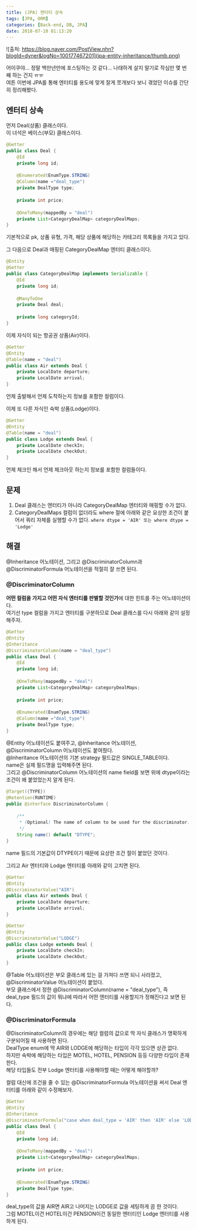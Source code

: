 ```yaml
---
title: (JPA) 엔터티 상속
tags: [JPA, ORM]
categories: [Back-end, DB, JPA]
date: 2018-07-10 01:13:20
---
```

![출처: https://blog.naver.com/PostView.nhn?blogId=dyner&logNo=100177467201](jpa-entity-inheritance/thumb.png)

어이쿠야... 정말 백만년만에 포스팅하는 것 같다...
나태하게 살지 말기로 작심만 몇 번째 하는 건지 ㅠㅠ  
여튼 이번에 JPA를 통해 엔터티를 용도에 맞게 잘게 쪼개보다 보니 겪었던 이슈를 간단히 정리해봤다.  

## 엔터티 상속
먼저 Deal(상품) 클래스이다.  
이 녀석은 베이스(부모) 클래스이다.  
```java
@Getter
public class Deal {
    @Id
    private long id;
    
    @Enumerated(EnumType.STRING)
    @Column(name ="deal_type")
    private DealType type;
    
    private int price;
    
    @OneToMany(mappedBy = "deal")
    private List<CategoryDealMap> categoryDealMaps;
}
```
기본적으로 pk, 상품 유형, 가격, 해당 상품에 해당하는 카테고리 목록들을 가지고 있다.

그 다음으로 Deal과 매핑된 CategoryDealMap 엔터티 클래스이다.
```java
@Entity
@Getter
public class CategoryDealMap implements Serializable {
    @Id
    private long id;

    @ManyToOne
    private Deal deal;

    private long categoryId;
}
```

이제 자식이 되는 항공권 상품(Air)이다.  
```java
@Getter
@Entity
@Table(name = "deal")
public class Air extends Deal {
    private LocalDate departure;
    private LocalDate arrival;
}
```
언제 출발해서 언제 도착하는지 정보를 포함한 컬럼이다.

이제 또 다른 자식인 숙박 상품(Lodge)이다.  
```java
@Getter
@Entity
@Table(name = "deal")
public class Lodge extends Deal {
    private LocalDate checkIn;
    private LocalDate checkOut;
}
```
언제 체크인 해서 언제 체크아웃 하는지 정보를 포함한 컬럼들이다.

## 문제  
1. Deal 클래스는 엔터티가 아니라 CategoryDealMap 엔터티와 매핑할 수가 없다.  
2. CategoryDealMaps 컬럼이 없더라도 where 절에 아래와 같은 요상한 조건이 붙어서 쿼리 자체를 실행할 수가 없다.
`where dtype = 'AIR' 또는 where dtype = 'Lodge'`  

## 해결
@Inheritance 어노테이션, 그리고 @DiscriminatorColumn과 @DiscriminatorFormula 어노테이션을 적절히 잘 쓰면 된다.  

### @DiscriminatorColumn
**어떤 컬럼을 가지고 어떤 자식 엔터티를 판별할 것인가**에 대한 힌트를 주는 어노테이션이다.  
여기선 type 컬럼을 가지고 엔터티를 구분하므로 Deal 클래스를 다시 아래와 같이 설정해주자.  

```java
@Getter
@Entity
@Inheritance
@DiscriminatorColumn(name = "deal_type")
public class Deal {
    @Id
    private long id;

    @OneToMany(mappedBy = "deal")
    private List<CategoryDealMap> categoryDealMaps;

    private int price;
    
    @Enumerated(EnumType.STRING)
    @Column(name ="deal_type")
    private DealType type;
}
```
@Entity 어노테이션도 붙여주고, @Inheritance 어노테이션, @DiscriminatorColumn 어노테이션도 붙여줬다.  
@Inheritance 어노테이션의 기본 strategy 필드값은 SINGLE_TABLE이다.  
name은 실제 필드명을 입력해주면 된다.  
그리고 @DiscriminatorColumn 어노테이션의 name field를 보면 위에 dtype이라는 조건이 왜 붙었었는지 알게 된다.  

```java
@Target({TYPE})
@Retention(RUNTIME)
public @interface DiscriminatorColumn {

    /**
     * (Optional) The name of column to be used for the discriminator.
     */
    String name() default "DTYPE";
}
```
name 필드의 기본값이 DTYPE이기 때문에 요상한 조건 절이 붙었던 것이다.  

그리고 Air 엔터티와 Lodge 엔터티를 아래와 같이 고치면 된다.  
```java
@Getter
@Entity
@DiscriminatorValue("AIR")
public class Air extends Deal {
    private LocalDate departure;
    private LocalDate arrival;
}
```

```java
@Getter
@Entity
@DiscriminatorValue("LODGE")
public class Lodge extends Deal {
    private LocalDate checkIn;
    private LocalDate checkOut;
}
```
@Table 어노테이션은 부모 클래스에 있는 걸 가져다 쓰면 되니 사라졌고, @DiscriminatorValue 어노테이션이 붙었다.  
부모 클래스에서 정한 @DiscriminatorColumn(name = "deal_type"), 즉 deal_type 필드의 값이 뭐냐에 따라서 어떤 엔터티를 사용할지가 정해진다고 보면 된다.

### @DiscriminatorFormula
@DiscriminatorColumn의 경우에는 해당 컬럼의 값으로 딱 자식 클래스가 명확하게 구분되어질 때 사용하면 된다.  
DealType enum에 딱 AIR와 LODGE에 해당하는 타입이 각각 있으면 상관 없다.  
하지만 숙박에 해당하는 타입은 MOTEL, HOTEL, PENSION 등등 다양한 타입이 존재한다.  
해당 타입들도 전부 Lodge 엔터티를 사용해야할 때는 어떻게 해야할까?  

컬럼 대신에 조건을 줄 수 있는 @DiscriminatorFormula 어노테이션을 써서 Deal 엔터티를 아래와 같이 수정해보자.  
 
```java
@Getter
@Entity
@Inheritance
@DiscriminatorFormula("case when deal_type = 'AIR' then 'AIR' else 'LODGE' end")
public class Deal {
    @Id
    private long id;

    @OneToMany(mappedBy = "deal")
    private List<CategoryDealMap> categoryDealMaps;

    private int price;
    
    @Enumerated(EnumType.STRING)
    private DealType type;
}
```

deal_type의 값을 AIR면 AIR고 나머지는 LODGE로 값을 세팅하게 끔 한 것이다.  
그럼 MOTEL이건 HOTEL이건 PENSION이건 동일한 엔터티인 Lodge 엔터티를 사용하게 된다.   
